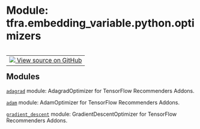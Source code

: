 <div itemscope itemtype="http://developers.google.com/ReferenceObject">
<meta itemprop="name" content="tfra.embedding_variable.python.optimizers" />
<meta itemprop="path" content="Stable" />
</div>

# Module: tfra.embedding_variable.python.optimizers

<!-- Insert buttons and diff -->

<table class="tfo-notebook-buttons tfo-api nocontent" align="left">
<td>
  <a target="_blank" href="https://github.com/tensorflow/recommenders-addons/tree/master/tensorflow_recommenders_addons/embedding_variable/python/optimizers/__init__.py">
    <img src="https://www.tensorflow.org/images/GitHub-Mark-32px.png" />
    View source on GitHub
  </a>
</td>
</table>







## Modules

[`adagrad`](../../../tfra/embedding_variable/python/optimizers/adagrad.md) module: AdagradOptimizer for TensorFlow Recommenders Addons.

[`adam`](../../../tfra/embedding_variable/python/optimizers/adam.md) module: AdamOptimizer for TensorFlow Recommenders Addons.

[`gradient_descent`](../../../tfra/embedding_variable/python/optimizers/gradient_descent.md) module: GradientDescentOptimizer for TensorFlow Recommenders Addons.

